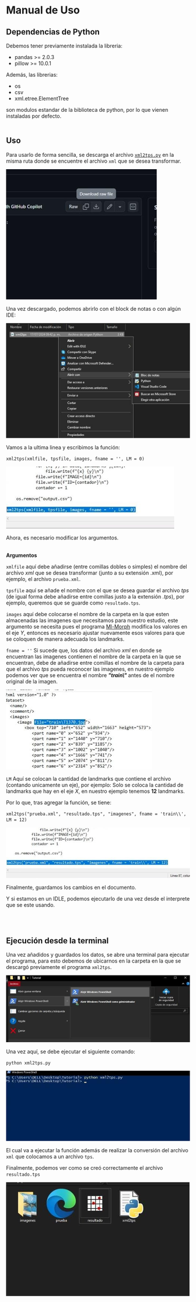 # Manual de Uso

## Dependencias de Python

Debemos tener previamente instalada la libreria:
- pandas >= 2.0.3
- pillow >= 10.0.1

Además, las librerias:
- os
- csv
- xml.etree.ElementTree

son modulos estandar de la biblioteca de python, por lo que vienen instaladas por defecto. <br><br>


## Uso

Para usarlo de forma sencilla, se descarga el archivo [`xml2tps.py`](/Spanish/Python/xml2tps.py) en la misma ruta donde se encuentre el archivo `xml` que se desea transformar.

![imagen01](/images/imagen01.jpeg)

Una vez descargado, podemos abrirlo con el block de notas o con algún IDE:

![imagen02](/images/imagen02.jpeg)

Vamos a la ultima linea y escribimos la función: 

    xml2tps(xmlfile, tpsfile, images, fname = '', LM = 0)

![imagen03](/images/imagen03.jpeg)
    
Ahora, es necesario modificar los argumentos.
<br><br>

**Argumentos**

`xmlfile` aquí debe añadirse (entre comillas dobles o simples) el nombre del archivo _xml_ que se desea transformar (junto a su extensión .xml), por ejemplo, el archivo `prueba.xml`.

`tpsfile` aquí se añade el nombre con el que se desea guardar el archivo _tps_ (de igual forma debe añadirse entre comillas justo a la extensión _.tps_), por ejemplo, queremos que se guarde como `resultado.tps`.

`images` aquí debe colocarse el nombre de la carpeta en la que esten almacenadas las imagenes que necesitamos para nuestro estudio, este argumento se necesita pues el programa [Ml-Morph](https://github.com/agporto/ml-morph) modifica los valores en el eje _Y_, entonces es necesario ajustar nuevamente esos valores para que se coloquen de manera adecuada los landmarks.

`fname = ''` Si sucede que, los datos del archivo _xml_ en donde se encuentran las imagenes contienen el nombre de la carpeta en la que se encuentran, debe de añadirse entre comillas el nombre de la carpeta para que el archivo _tps_ pueda reconocer las imagenes, en nuestro ejemplo podemos ver que se encuentra el nombre _**"train\\"**_ antes de el nombre original de la imagen.

![imagen04](/images/imagen04.jpeg)

`LM` Aquí se colocan la cantidad de landmarks que contiene el archivo (contando unicamente un eje), por ejemplo: Solo se coloca la cantidad de landmarks que hay en el eje _X_, en nuestro ejemplo tenemos **12** landmarks. 

Por lo que, tras agregar la función, se tiene:

    xml2tps("prueba.xml", "resultado.tps", "imagenes", fname = 'train\\', LM = 12)

![imagen05](/images/imagen05.jpeg)

Finalmente, guardamos los cambios en el documento.
 
Y si estamos en un IDLE, podemos ejecutarlo de una vez desde el interprete que se este usando.

<br><br>

## Ejecución desde la terminal

Una vez añadidos y guardados los datos, se abre una terminal para ejecutar el programa, para esto debemos de ubicarnos en la carpeta en la que se descargó previamente el programa `xml2tps`.

![imagen06](/images/imagen06.jpeg)

Una vez aquí, se debe ejecutar el siguiente comando:

    python xml2tps.py

![imagen07](/images/imagen07.jpeg)

El cual va a ejecutar la función además de realizar la conversión del archivo `xml` que colocamos a un archivo `tps`.

Finalmente, podemos ver como se creó correctamente el archivo `resultado.tps`

![imagen08](/images/imagen08.jpeg)